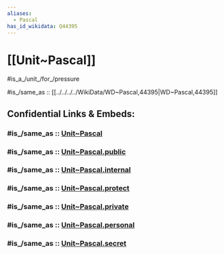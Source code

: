 ```yaml
---
aliases:
  - Pascal
has_id_wikidata: Q44395
---
```



# [[Unit~Pascal]] 

#is_a_/unit_/for_/pressure 

#is_/same_as :: [[../../../../WikiData/WD~Pascal,44395|WD~Pascal,44395]] 



## Confidential Links & Embeds: 

### #is_/same_as :: [Unit~Pascal](/_Standards/Unit/SI-Unit/derived_Unit/Unit~Pascal.md) 

### #is_/same_as :: [Unit~Pascal.public](/_public/Unit/SI-Unit/derived_Unit/Unit~Pascal.public.md) 

### #is_/same_as :: [Unit~Pascal.internal](/_internal/Unit/SI-Unit/derived_Unit/Unit~Pascal.internal.md) 

### #is_/same_as :: [Unit~Pascal.protect](/_protect/Unit/SI-Unit/derived_Unit/Unit~Pascal.protect.md) 

### #is_/same_as :: [Unit~Pascal.private](/_private/Unit/SI-Unit/derived_Unit/Unit~Pascal.private.md) 

### #is_/same_as :: [Unit~Pascal.personal](/_personal/Unit/SI-Unit/derived_Unit/Unit~Pascal.personal.md) 

### #is_/same_as :: [Unit~Pascal.secret](/_secret/Unit/SI-Unit/derived_Unit/Unit~Pascal.secret.md)

